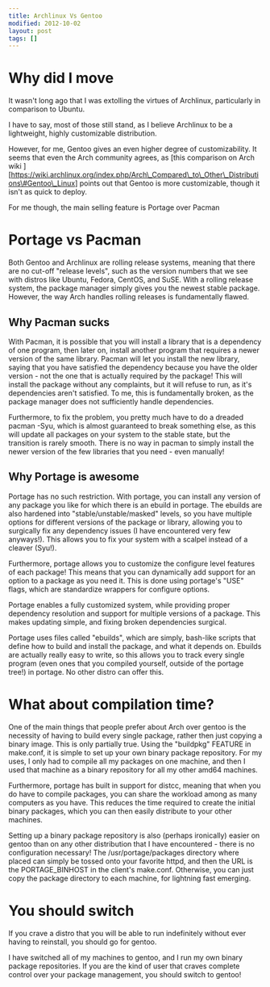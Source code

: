 ```yaml
---
title: Archlinux Vs Gentoo
modified: 2012-10-02
layout: post
tags: []
---
```



Why did I move
==============

It wasn't long ago that I was extolling the virtues of Archlinux, particularly in comparison to Ubuntu.

I have to say, most of those still stand, as I believe Archlinux to be a lightweight, highly customizable distribution.

However, for me, Gentoo gives an even higher degree of customizability. It seems that even the Arch community agrees, as [this comparison on Arch wiki ][https://wiki.archlinux.org/index.php/Arch\_Compared\_to\_Other\_Distributions\#Gentoo\_Linux] points out that Gentoo is more customizable, though it isn't as quick to deploy.

For me though, the main selling feature is Portage over Pacman

Portage vs Pacman
=================

Both Gentoo and Archlinux are rolling release systems, meaning that there are no cut-off "release levels", such as the version numbers that we see with distros like Ubuntu, Fedora, CentOS, and SuSE. With a rolling release system, the package manager simply gives you the newest stable package. However, the way Arch handles rolling releases is fundamentally flawed.

Why Pacman sucks
----------------

With Pacman, it is possible that you will install a library that is a dependency of one program, then later on, install another program that requires a newer version of the same library. Pacman will let you install the new library, saying that you have satisfied the dependency because you have the older version - not the one that is actually required by the package! This will install the package without any complaints, but it will refuse to run, as it's dependencies aren't satisfied. To me, this is fundamentally broken, as the package manager does not sufficiently handle dependencies.

Furthermore, to fix the problem, you pretty much have to do a dreaded pacman -Syu, which is almost guaranteed to break something else, as this will update all packages on your system to the stable state, but the transition is rarely smooth. There is no way in pacman to simply install the newer version of the few libraries that you need - even manually!

Why Portage is awesome
----------------------

Portage has no such restriction. With portage, you can install any version of any package you like for which there is an ebuild in portage. The ebuilds are also hardened into "stable/unstable/masked" levels, so you have multiple options for different versions of the package or library, allowing you to surgically fix any dependency issues (I have encountered very few anyways!). This allows you to fix your system with a scalpel instead of a cleaver (Syu!).

Furthermore, portage allows you to customize the configure level features of each package! This means that you can dynamically add support for an option to a package as you need it. This is done using portage's "USE" flags, which are standardize wrappers for configure options.

Portage enables a fully customized system, while providing proper dependency resolution and support for multiple versions of a package. This makes updating simple, and fixing broken dependencies surgical.

Portage uses files called "ebuilds", which are simply, bash-like scripts that define how to build and install the package, and what it depends on. Ebuilds are actually really easy to write, so this allows you to track every single program (even ones that you compiled yourself, outside of the portage tree!) in portage. No other distro can offer this.

What about compilation time?
============================

One of the main things that people prefer about Arch over gentoo is the necessity of having to build every single package, rather then just copying a binary image. This is only partially true. Using the "buildpkg" FEATURE in make.conf, it is simple to set up your own binary package repository. For my uses, I only had to compile all my packages on one machine, and then I used that machine as a binary repository for all my other amd64 machines.

Furthermore, portage has built in support for distcc, meaning that when you do have to compile packages, you can share the workload among as many computers as you have. This reduces the time required to create the initial binary packages, which you can then easily distribute to your other machines.

Setting up a binary package repository is also (perhaps ironically) easier on gentoo than on any other distribution that I have encountered - there is no configuration necessary! The /usr/portage/packages directory where placed can simply be tossed onto your favorite httpd, and then the URL is the PORTAGE\_BINHOST in the client's make.conf. Otherwise, you can just copy the package directory to each machine, for lightning fast emerging.

You should switch
=================

If you crave a distro that you will be able to run indefinitely without ever having to reinstall, you should go for gentoo.

I have switched all of my machines to gentoo, and I run my own binary package repositories. If you are the kind of user that craves complete control over your package management, you should switch to gentoo!
